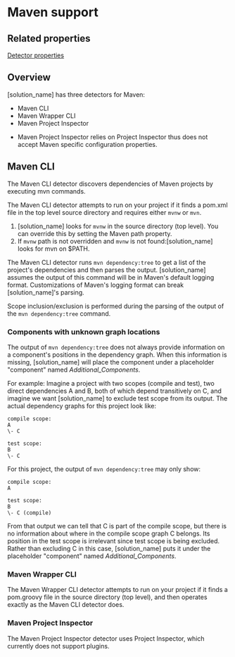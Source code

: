 # Maven support

## Related properties

[Detector properties](../properties/detectors/maven.md)

## Overview

[solution_name] has three detectors for Maven:

* Maven CLI
* Maven Wrapper CLI
* Maven Project Inspector

<note type="Note">

* Maven Project Inspector relies on Project Inspector thus does not accept Maven specific configuration properties.
</note>

## Maven CLI

The Maven CLI detector discovers dependencies of Maven projects by executing mvn commands.

The Maven CLI detector attempts to run on your project if it finds a pom.xml file in the top level source directory and requires either `mvnw` or `mvn`.

1. [solution_name] looks for `mvnw` in the source directory (top level). You can override this by setting the Maven path property.  
1.  If `mvnw` path is not overridden and `mvnw` is not found:[solution_name] looks for mvn on $PATH.

The Maven CLI detector runs `mvn dependency:tree` to get a list of the project's dependencies and then parses the output.
[solution_name] assumes the output of this command will be in Maven's default logging format. Customizations of Maven's logging format can break [solution_name]'s parsing.

Scope inclusion/exclusion is performed during the parsing of the output of the `mvn dependency:tree` command.

### Components with unknown graph locations

The output of `mvn dependency:tree` does not always provide information
on a component's positions in the dependency graph. When this information is missing,
[solution_name] will place the component under a placeholder "component" named *Additional_Components*.

For example: Imagine a project with two scopes (compile and test), two direct dependencies A and B,
both of which depend transitively on C, and imagine we want [solution_name] to exclude test scope from
its output. The actual dependency graphs for this project look like:
````
compile scope:
A
\- C

test scope:
B
\- C
````

For this project, the output of `mvn dependency:tree` may only show:
````
compile scope:
A

test scope:
B
\- C (compile)
````
From that output we can tell that C is part of the compile scope, but there is no information about where in the compile scope
graph C belongs. Its position in the test scope is irrelevant since test scope is being excluded. Rather than excluding C in this case,
[solution_name] puts it under the placeholder "component" named *Additional_Components*.

### Maven Wrapper CLI

The Maven Wrapper CLI detector attempts to run on your project if it finds a pom.groovy file in the source directory (top level), and then operates exactly as the Maven CLI detector does.

### Maven Project Inspector

The Maven Project Inspector detector uses Project Inspector, which currently does not support plugins.
